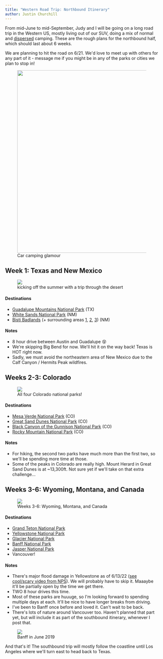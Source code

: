 ```yaml
---
title: "Western Road Trip: Northbound Itinerary"
author: Justin Churchill
---
```

From mid-June to mid-September, Judy and I will be going on a long road trip in the Western US, mostly living out of our SUV, doing a mix of normal and [dispersed](https://www.blm.gov/programs/recreation/camping) camping. These are the rough plans for the northbound half, which should last about 6 weeks.

We are planning to hit the road on 6/21. We'd love to meet up with others for any part of it - message me if you might be in any of the parks or cities we plan to stop in!

<figure>
    <img width="600px" src="https://lh3.googleusercontent.com/pw/AM-JKLWq9ZJpyIxx64-OeQKOc11zVdWkfD8bkmcOwwUsF3vI7xFwaWBgb8hViZUQPigifrjrvcMpVbNMp1a5z0tR1qZjdaXwp0Lw9Vic1fMYXHlnh5Ke5D3FnTDqGXWvVSI_fvPGlLV9xNwftB7NmGv7iqQjEg=w1280-h960-no?authuser=0">
    <figcaption>Car camping glamour</figcaption>
</figure>

## Week 1: Texas and New Mexico

<figure>
    <img src="https://lh3.googleusercontent.com/pw/AM-JKLXuCbm-VbQj2R_KoxdzgO2XAbZWIDsXxDLHZTywhKdQ2vhv74aRB8hX4MnSkNaklPYhsumUL41RhGTvMdgYyNvyoekA1KtbXgQYQsWolcfIi-UyKZ58bB5kw2FJMX6EhwhOj4T1cdrfA7V-a-SZh4ezvg=w1472-h1070-no?authuser=0">
    <figcaption>kicking off the summer with a trip through the desert</figcaption>
</figure>

#### Destinations
* [Guadalupe Mountains National Park][Guadalupe Mountains] (TX)
* [White Sands National Park][White Sands] (NM)
* [Bisti Badlands][Bisti Badlands] (+ surrounding areas [1][Chaco Culture], [2][Angel Peak], [3][Ah-Shi-Sle-Pah]) (NM)

#### Notes
* 8 hour drive between Austin and Guadalupe 😵
* We're skipping Big Bend for now. We'll hit it on the way back! Texas is HOT right now.
* Sadly, we must avoid the northeastern area of New Mexico due to the Calf Canyon / Hermits Peak wildfires.

## Weeks 2-3: Colorado

<figure>
    <img src="https://lh3.googleusercontent.com/pw/AM-JKLX8q8wxfTgzsMkXd6a9B75jwQWU6YZWOxF-BUa1E4-k_bWyMH9maVZEeV2dtlKz-YQ5Cj89M4EzC3b-nqClN93A2-aJfD_N8A0J3Cy0DqFA1GPQOFRa5PUxSdiHDp0BuWZNxMTNy72Nb035fdeptNl3Ow=w1568-h1106-no?authuser=0">
    <figcaption>All four Colorado national parks!</figcaption>
</figure>

#### Destinations
* [Mesa Verde National Park][Mesa Verde] (CO)
* [Great Sand Dunes National Park][Great Sand Dunes] (CO)
* [Black Canyon of the Gunnison National Park][Black Canyon Gunnison] (CO)
* [Rocky Mountain National Park][Rocky Mountain] (CO)

#### Notes
* For hiking, the second two parks have much more than the first two, so we'll be spending more time at those.
* Some of the peaks in Colorado are really high. Mount Herard in Great Sand Dunes is at ~13,300ft. Not sure yet if we'll take on that extra challenge...

## Weeks 3-6: Wyoming, Montana, and Canada

<figure>
    <img src="https://lh3.googleusercontent.com/pw/AM-JKLX8hecDtA6E3-xRkqyjcw0p2jWvHmBRBstwCln5E0XUs87UDX1rvf0oA7ezVqxvyIVYQPyswIaAScr_P7zZPC5Qh-S-kzWcwIveRcl8zmBYy59yadgoQEt9yCmlk_ZAdnYaWpRN9ISNnNEHLN7OlDmpcw=w1286-h1188-no?authuser=0">
    <figcaption>Weeks 3-6: Wyoming, Montana, and Canada</figcaption>
</figure>

#### Destinations
* [Grand Teton National Park][Grand Teton]
* [Yellowstone National Park][Yellowstone]
* [Glacier National Park][Glacier]
* [Banff National Park][Banff]
* [Jasper National Park][Jasper]
* Vancouver!

#### Notes
* There's major flood damage in Yellowstone as of 6/13/22 ([see cool/scary video from NPS](https://www.flickr.com/photos/yellowstonenps/52144418361/in/album-72157668680150793/)). We will probably have to skip it. Maaaybe it'll be partially open by the time we get there.
* TWO 8 hour drives this time.
* Most of these parks are huuuge, so I'm looking forward to spending multiple days at each. It'll be nice to have longer breaks from driving.
* I've been to Banff once before and loved it. Can't wait to be back.
* There's lots of nature around Vancouver too. Haven't planned that part yet, but will include it as part of the southbound itinerary, whenever I post that.

<figure>
    <img src="https://lh3.googleusercontent.com/pw/AM-JKLUDlP99pSMXHYHbCnp1y5n6lQ1bXzprtUQu8aFPXC7H4EV6YrCTFwv2QgX8ti2ywFFJGL4hwBK0QeB9MBDf6lldyN4ryDG6wluP_VPy4wY7TmtBT4eGzPKpabbsrPcsxLpSmBqkzVZjX8wAfZ1PMiddHA=w1280-h960-no?authuser=0">
    <figcaption>Banff in June 2019</figcaption>
</figure>

And that's it! The southbound trip will mostly follow the coastline until Los Angeles where we'll turn east to head back to Texas.


[Guadalupe Mountains]: https://www.nps.gov/gumo/index.htm "Guadalupe Mountains NP"
[White Sands]: https://www.nps.gov/whsa/index.htm "White Sands NP"
[Bisti Badlands]: https://www.blm.gov/visit/bisti-de-na-zin-wilderness "Bisti Badlands"
[Chaco Culture]: https://www.nps.gov/chcu/index.htm "Chaco Culture"
[Angel Peak]: https://www.blm.gov/visit/angel-peak-scenic-area "Angel Peak"
[Ah-Shi-Sle-Pah]: https://www.blm.gov/visit/ah-shi-sle-pah-wilderness "Ah-Shi-Sle-Pah"
[Mesa Verde]: https://www.nps.gov/meve/index.htm "Mesa Verde NP"
[Great Sand Dunes]: https://www.nps.gov/grsa/index.htm "Great Sand Dunes NP"
[Black Canyon Gunnison]: https://www.nps.gov/blca/index.htm "Black Canyon Gunnison NP"
[Rocky Mountain]: https://www.nps.gov/romo/index.htm "Rocky Mountain NP"
[Grand Teton]: https://www.nps.gov/grte/index.htm "Grand Teton NP"
[Yellowstone]: https://www.nps.gov/yell/index.htm "Yellowstone NP"
[Glacier]: https://www.nps.gov/glac/index.htm "Glacier NP"
[Banff]: https://www.pc.gc.ca/en/pn-np/ab/banff "Banff NP"
[Jasper]: https://www.pc.gc.ca/en/pn-np/ab/jasper "Jasper NP"